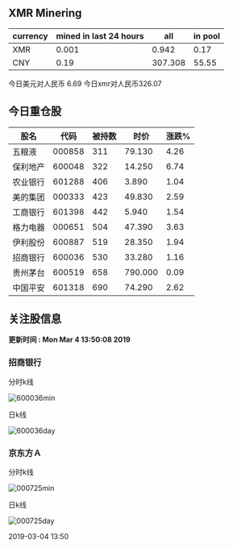 ## XMR Minering

|currency|mined in last 24 hours|all|in pool|
|---|---|---|---|
|XMR|0.001|0.942|0.17|
|CNY|0.19|307.308|55.55|

今日美元对人民币 6.69	今日xmr对人民币326.07


## 今日重仓股 

|股名|代码|被持数|时价|涨跌%|
|---|---|---|---|---|
|五粮液|000858|311|79.130|4.26|
|保利地产|600048|322|14.250|6.74|
|农业银行|601288|406|3.890|1.04|
|美的集团|000333|423|49.830|2.59|
|工商银行|601398|442|5.940|1.54|
|格力电器|000651|504|47.390|3.63|
|伊利股份|600887|519|28.350|1.94|
|招商银行|600036|530|33.280|1.16|
|贵州茅台|600519|658|790.000|0.09|
|中国平安|601318|690|74.290|2.62|

## 关注股信息
**更新时间 : Mon Mar  4 13:50:08 2019**
### 招商银行 
分时k线

![600036min](http://image.sinajs.cn/newchart/min/n/sh600036.gif)

日k线

![600036day](http://image.sinajs.cn/newchart/daily/n/sh600036.gif)

### 京东方Ａ 
分时k线

![000725min](http://image.sinajs.cn/newchart/min/n/sz000725.gif)

日k线

![000725day](http://image.sinajs.cn/newchart/daily/n/sz000725.gif)

2019-03-04 13:50
